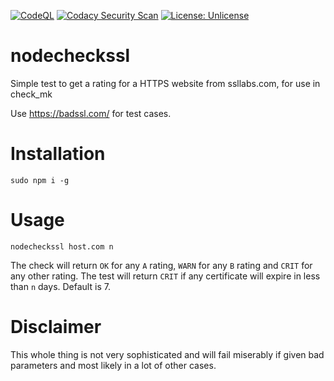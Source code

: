 [![CodeQL](https://github.com/MarcProe/node_check_mk_ssl/actions/workflows/codeql-analysis.yml/badge.svg)](https://github.com/MarcProe/node_check_mk_ssl/actions/workflows/codeql-analysis.yml)
[![Codacy Security Scan](https://github.com/MarcProe/node_check_mk_ssl/actions/workflows/codacy-analysis.yml/badge.svg)](https://github.com/MarcProe/node_check_mk_ssl/actions/workflows/codacy-analysis.yml)
[![License: Unlicense](https://img.shields.io/badge/license-Unlicense-blue.svg)](http://unlicense.org/)
# nodecheckssl
 Simple test to get a rating for a HTTPS website from ssllabs.com, for use in check_mk

Use <https://badssl.com/> for test cases.

# Installation

`sudo npm i -g`

# Usage
 `nodecheckssl host.com n`

The check will return `OK` for any `A` rating, `WARN` for any `B` rating and `CRIT` for any other rating.
The test will return `CRIT` if any certificate will expire in less than `n` days. Default is 7.

# Disclaimer

This whole thing is not very sophisticated and will fail miserably if given bad parameters and most likely in a lot of other cases.

